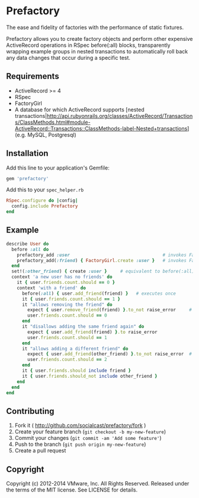 # Prefactory

The ease and fidelity of factories with the performance of static fixtures.

Prefactory allows you to create factory objects and perform other
expensive ActiveRecord operations in RSpec before(:all) blocks, transparently
wrapping example groups in nested transactions to automatically roll back
any data changes that occur during a specific test.

## Requirements

* ActiveRecord >= 4
* RSpec
* FactoryGirl
* A database for which ActiveRecord supports [nested transactions|http://api.rubyonrails.org/classes/ActiveRecord/Transactions/ClassMethods.html#module-ActiveRecord::Transactions::ClassMethods-label-Nested+transactions] (e.g. MySQL, Postgresql)

## Installation

Add this line to your application's Gemfile:

```  ruby
gem 'prefactory'
```

Add this to your `spec_helper.rb`

``` ruby
RSpec.configure do |config|
  config.include Prefactory
end
```

## Example

``` ruby
describe User do
  before :all do
    prefactory_add :user                                   # invokes FactoryGirl.create(:user), reference as 'user'
    prefactory_add(:friend) { FactoryGirl.create :user }   # invokes FactoryGirl.create(:user), reference as 'friend'
  end
  set!(:other_friend) { create :user }     # equivalent to before(:all) { prefactory_add(:other_friend) { create :user } }
  context 'a new user has no friends' do
    it { user.friends.count.should == 0 }
    context 'with a friend' do
      before(:all) { user.add_friend(friend) }   # executes once
      it { user.friends.count.should == 1 }
      it "allows removing the friend" do
        expect { user.remove_friend(friend) }.to_not raise_error     # this change will be transparently rolled back
        user.friends.count.should == 0
      end
      it "disallows adding the same friend again" do
        expect { user.add_friend(friend) }.to raise_error
        user.friends.count.should == 1
      end
      it "allows adding a different friend" do
        expect { user.add_friend(other_friend) }.to_not raise_error  # this change is transparently rolled back
        user.friends.count.should == 2
      end
      it { user.friends.should include friend }
      it { user.friends.should_not include other_friend }
    end
  end
end
```

## Contributing

1. Fork it ( http://github.com/socialcast/prefactory/fork )
2. Create your feature branch (`git checkout -b my-new-feature`)
3. Commit your changes (`git commit -am 'Add some feature'`)
4. Push to the branch (`git push origin my-new-feature`)
5. Create a pull request

## Copyright

Copyright (c) 2012-2014 VMware, Inc. All Rights Reserved.
Released under the terms of the MIT license. See LICENSE for details.
